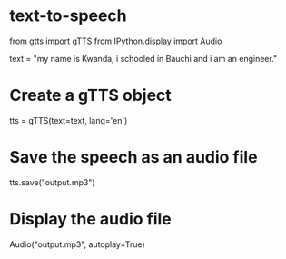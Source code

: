 # text-to-speech
from gtts import gTTS
from IPython.display import Audio

text = "my name is Kwanda, i schooled in Bauchi and i am an engineer."

# Create a gTTS object
tts = gTTS(text=text, lang='en')

# Save the speech as an audio file
tts.save("output.mp3")

# Display the audio file
Audio("output.mp3", autoplay=True)

